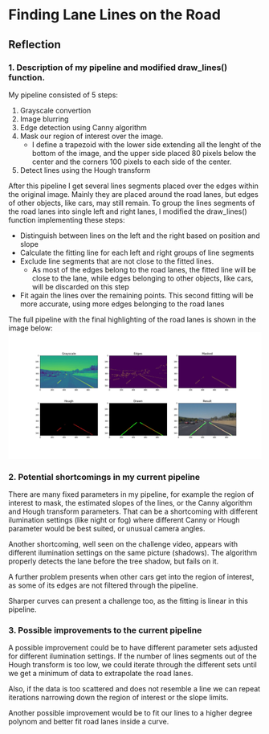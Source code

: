 # **Finding Lane Lines on the Road**

[image1]: ./pipeline.jpg "Pipeline"

## Reflection

### 1. Description of my pipeline and modified draw_lines() function.

My pipeline consisted of 5 steps:

1. Grayscale convertion
2. Image blurring
3. Edge detection using Canny algorithm
4. Mask our region of interest over the image. 
	- I define a trapezoid with the lower side extending all the lenght of the bottom of the image, and the upper side placed 80 pixels below the center and the corners 100 pixels to each side of the center.
5. Detect lines using the Hough transform

After this pipeline I get several lines segments placed over the edges within the original image. Mainly they are placed around the road lanes, but edges of other objects, like cars, may still remain. To group the lines segments of the road lanes into single left and right lanes, I modified the draw_lines() function implementing these steps:

- Distinguish between lines on the left and the right based on position and slope
- Calculate the fitting line for each left and right groups of line segments
- Exclude line segments that are not close to the fitted lines. 
	- As most of the edges belong to the road lanes, the fitted line will be close to the lane, while edges belonging to other objects, like cars, will be discarded on this step
- Fit again the lines over the remaining points. This second fitting will be more accurate, using more edges belonging to the road lanes

The full pipeline with the final highlighting of the road lanes is shown in the image below:
 ![alt text][image1]
### 2. Potential shortcomings in my current pipeline

There are many fixed parameters in my pipeline, for example the region of interest to mask, the estimated slopes of the lines, or the Canny algorithm and Hough transform parameters. That can be a shortcoming with different ilumination settings (like night or fog) where different Canny or Hough parameter would be best suited, or unusual camera angles.

Another shortcoming, well seen on the challenge video, appears with different ilumination settings on the same picture (shadows). The algorithm properly detects the lane before the tree shadow, but fails on it.

A further problem presents when other cars get into the region of interest, as some of its edges are not filtered through the pipeline.

Sharper curves can present a challenge too, as the fitting is linear in this pipeline.

### 3. Possible improvements to the current pipeline

A possible improvement could be to have different parameter sets adjusted for different ilumination settings. If the number of lines segments out of the Hough transform is too low, we could iterate through the different sets until we get a minimum of data to extrapolate the road lanes.

Also, if the data is too scattered and does not resemble a line we can repeat iterations narrowing down the region of interest or the slope limits.

Another possible improvement would be to fit our lines to a higher degree polynom and better fit road lanes inside a curve.
